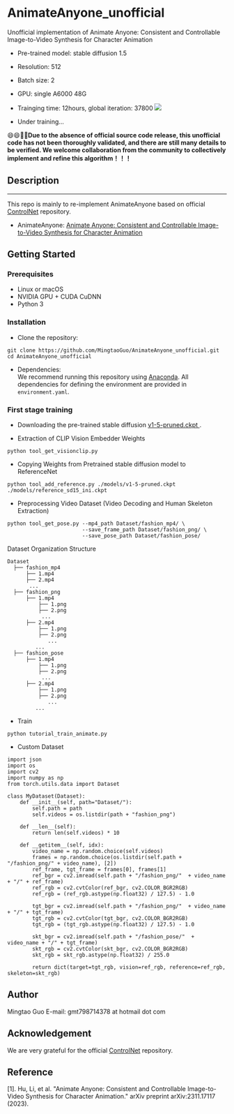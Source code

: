 # AnimateAnyone_unofficial
Unofficial implementation of Animate Anyone: Consistent and Controllable Image-to-Video Synthesis for Character Animation 

- Pre-trained model: stable diffusion 1.5
- Resolution: 512
- Batch size: 2
- GPU: single A6000 48G

- Trainging time: 12hours, global iteration: 37800
![](https://github.com/MingtaoGuo/AnimateAnyone_unofficial/blob/main/display/sd1.5_iter37800_bs2.png)

- Under training...

:smile::smile::rocket::rocket:__Due to the absence of official source code release, this unofficial code has not been thoroughly validated, and there are still many details to be verified. We welcome collaboration from the community to collectively implement and refine this algorithm！！！__


## Description   
--------------

This repo is mainly to re-implement AnimateAnyone based on official [ControlNet](https://github.com/lllyasviel/ControlNet) repository.
- AnimateAnyone: [Animate Anyone: Consistent and Controllable Image-to-Video Synthesis for Character Animation](https://arxiv.org/pdf/2311.17117.pdf)
## Getting Started
### Prerequisites
- Linux or macOS
- NVIDIA GPU + CUDA CuDNN
- Python 3

### Installation
- Clone the repository:
``` 
git clone https://github.com/MingtaoGuo/AnimateAnyone_unofficial.git
cd AnimateAnyone_unofficial
```
- Dependencies:  
We recommend running this repository using [Anaconda](https://docs.anaconda.com/anaconda/install/). 
All dependencies for defining the environment are provided in `environment.yaml`.

### First stage training
- Downloading the pre-trained stable diffusion [v1-5-pruned.ckpt
](https://huggingface.co/runwayml/stable-diffusion-v1-5/tree/main).

- Extraction of CLIP Vision Embedder Weights
``` 
python tool_get_visionclip.py
```
- Copying Weights from Pretrained stable diffusion model to ReferenceNet
``` 
python tool_add_reference.py ./models/v1-5-pruned.ckpt ./models/reference_sd15_ini.ckpt
```
- Preprocessing Video Dataset (Video Decoding and Human Skeleton Extraction)
``` 
python tool_get_pose.py --mp4_path Dataset/fashion_mp4/ \
                        --save_frame_path Dataset/fashion_png/ \
                        --save_pose_path Dataset/fashion_pose/
```
Dataset Organization Structure
```
Dataset
  ├── fashion_mp4
      ├── 1.mp4
      ├── 2.mp4
       ...
  ├── fashion_png
      ├── 1.mp4
          ├── 1.png
          ├── 2.png
           ...
      ├── 2.mp4
          ├── 1.png
          ├── 2.png
             ...
         ...
  ├── fashion_pose
      ├── 1.mp4
          ├── 1.png
          ├── 2.png
           ...
      ├── 2.mp4
          ├── 1.png
          ├── 2.png
             ...
         ...
```       
- Train
```
python tutorial_train_animate.py
```
- Custom Dataset 
```
import json
import os 
import cv2
import numpy as np
from torch.utils.data import Dataset

class MyDataset(Dataset):
    def __init__(self, path="Dataset/"):
        self.path = path
        self.videos = os.listdir(path + "fashion_png")

    def __len__(self):
        return len(self.videos) * 10

    def __getitem__(self, idx):
        video_name = np.random.choice(self.videos)
        frames = np.random.choice(os.listdir(self.path + "/fashion_png/" + video_name), [2])
        ref_frame, tgt_frame = frames[0], frames[1]
        ref_bgr = cv2.imread(self.path + "/fashion_png/"  + video_name + "/" + ref_frame)
        ref_rgb = cv2.cvtColor(ref_bgr, cv2.COLOR_BGR2RGB)
        ref_rgb = (ref_rgb.astype(np.float32) / 127.5) - 1.0

        tgt_bgr = cv2.imread(self.path + "/fashion_png/"  + video_name + "/" + tgt_frame)
        tgt_rgb = cv2.cvtColor(tgt_bgr, cv2.COLOR_BGR2RGB)
        tgt_rgb = (tgt_rgb.astype(np.float32) / 127.5) - 1.0

        skt_bgr = cv2.imread(self.path + "/fashion_pose/"  + video_name + "/" + tgt_frame)
        skt_rgb = cv2.cvtColor(skt_bgr, cv2.COLOR_BGR2RGB)
        skt_rgb = skt_rgb.astype(np.float32) / 255.0

        return dict(target=tgt_rgb, vision=ref_rgb, reference=ref_rgb, skeleton=skt_rgb)
```
## Author 
Mingtao Guo
E-mail: gmt798714378 at hotmail dot com
## Acknowledgement
We are very grateful for the official [ControlNet](https://github.com/lllyasviel/ControlNet) repository.
## Reference
[1]. Hu, Li, et al. "Animate Anyone: Consistent and Controllable Image-to-Video Synthesis for Character Animation." arXiv preprint arXiv:2311.17117 (2023).
